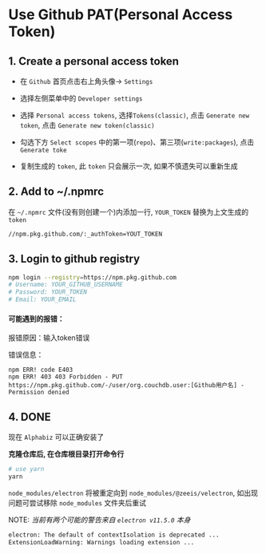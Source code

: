 # Use Github PAT(Personal Access Token)

## 1. Create a personal access token

- 在 `Github` 首页点击右上角头像→ `Settings`

- 选择左侧菜单中的 `Developer settings`

- 选择 `Personal access tokens`, 选择`Tokens(classic)`, 点击 `Generate new token`, 点击 `Generate new token(classic)`

- 勾选下方 `Select scopes` 中的第一项(`repo`)、第三项(`write:packages`), 点击 `Generate toke`

- 复制生成的 `token`, 此 `token` 只会展示一次, 如果不慎遗失可以重新生成

## 2. Add to ~/.npmrc

在 `~/.npmrc` 文件(没有则创建一个)内添加一行, `YOUR_TOKEN` 替换为上文生成的 `token`

``` txt
//npm.pkg.github.com/:_authToken=YOUT_TOKEN
```

## 3. Login to github registry

``` sh
npm login --registry=https://npm.pkg.github.com
# Username: YOUR_GITHUB_USERNAME
# Password: YOUR_TOKEN
# Email: YOUR_EMAIL

```

#### 可能遇到的报错：

报错原因：输入token错误

错误信息：
```
npm ERR! code E403
npm ERR! 403 403 Forbidden - PUT https://npm.pkg.github.com/-/user/org.couchdb.user:[Github用户名] - Permission denied
```

## 4. DONE

现在 `Alphabiz` 可以正确安装了

**克隆仓库后, 在仓库根目录打开命令行**

``` sh
# use yarn
yarn
```

`node_modules/electron` 将被重定向到 `node_modules/@zeeis/velectron`, 如出现问题可尝试移除 `node_modules` 文件夹后重试

NOTE: *当前有两个可能的警告来自 `electron v11.5.0` 本身*

``` txt
electron: The default of contextIsolation is deprecated ...
ExtensionLoadWarning: Warnings loading extension ...
```
